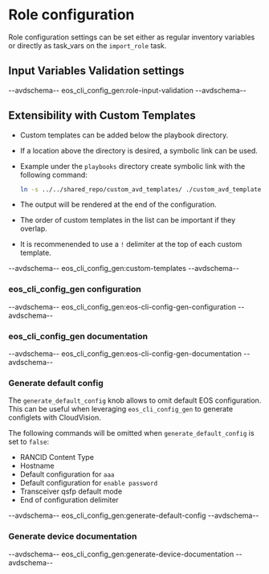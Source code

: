 # Role configuration

Role configuration settings can be set either as regular inventory variables or directly as task_vars on the `import_role` task.

## Input Variables Validation settings

--avdschema--
eos_cli_config_gen:role-input-validation
--avdschema--

## Extensibility with Custom Templates

- Custom templates can be added below the playbook directory.
- If a location above the directory is desired, a symbolic link can be used.
- Example under the `playbooks` directory create symbolic link with the following command:

  ```bash
  ln -s ../../shared_repo/custom_avd_templates/ ./custom_avd_templates
  ```

- The output will be rendered at the end of the configuration.
- The order of custom templates in the list can be important if they overlap.
- It is recommenended to use a `!` delimiter at the top of each custom template.

--avdschema--
eos_cli_config_gen:custom-templates
--avdschema--

### eos_cli_config_gen configuration

--avdschema--
eos_cli_config_gen:eos-cli-config-gen-configuration
--avdschema--

### eos_cli_config_gen documentation

--avdschema--
eos_cli_config_gen:eos-cli-config-gen-documentation
--avdschema--

### Generate default config

The `generate_default_config` knob allows to omit default EOS configuration.
This can be useful when leveraging `eos_cli_config_gen` to generate configlets with CloudVision.

The following commands will be omitted when `generate_default_config` is set to `false`:

- RANCID Content Type
- Hostname
- Default configuration for `aaa`
- Default configuration for `enable password`
- Transceiver qsfp default mode
- End of configuration delimiter

--avdschema--
eos_cli_config_gen:generate-default-config
--avdschema--

### Generate device documentation

--avdschema--
eos_cli_config_gen:generate-device-documentation
--avdschema--
